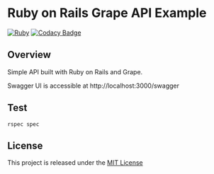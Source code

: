 # Ruby on Rails Grape API Example
[![Ruby](https://github.com/nmuzychuk/rails-grape-api-example/actions/workflows/ruby.yml/badge.svg)](https://github.com/nmuzychuk/rails-grape-api-example/actions/workflows/ruby.yml)
[![Codacy Badge](https://app.codacy.com/project/badge/Grade/6fd0143426494c3aa3a18a0831ed221f)](https://www.codacy.com/gh/nmuzychuk/rails-grape-api-example/dashboard)

## Overview
Simple API built with Ruby on Rails and Grape.

Swagger UI is accessible at http://localhost:3000/swagger

## Test
```
rspec spec
```

## License
This project is released under the [MIT License](LICENSE.txt)
